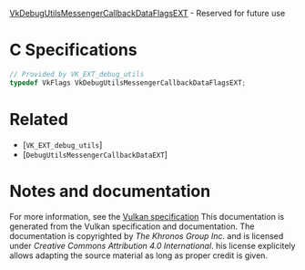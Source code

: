 [VkDebugUtilsMessengerCallbackDataFlagsEXT](https://www.khronos.org/registry/vulkan/specs/1.3-extensions/man/html/VkDebugUtilsMessengerCallbackDataFlagsEXT.html) - Reserved for future use

# C Specifications
```c
// Provided by VK_EXT_debug_utils
typedef VkFlags VkDebugUtilsMessengerCallbackDataFlagsEXT;
```

# Related
- [`VK_EXT_debug_utils`]
- [`DebugUtilsMessengerCallbackDataEXT`]

# Notes and documentation
For more information, see the [Vulkan specification](https://www.khronos.org/registry/vulkan/specs/1.3-extensions/html/vkspec.html)
This documentation is generated from the Vulkan specification and documentation.
The documentation is copyrighted by *The Khronos Group Inc.* and is licensed under *Creative Commons Attribution 4.0 International*.
his license explicitely allows adapting the source material as long as proper credit is given.
        